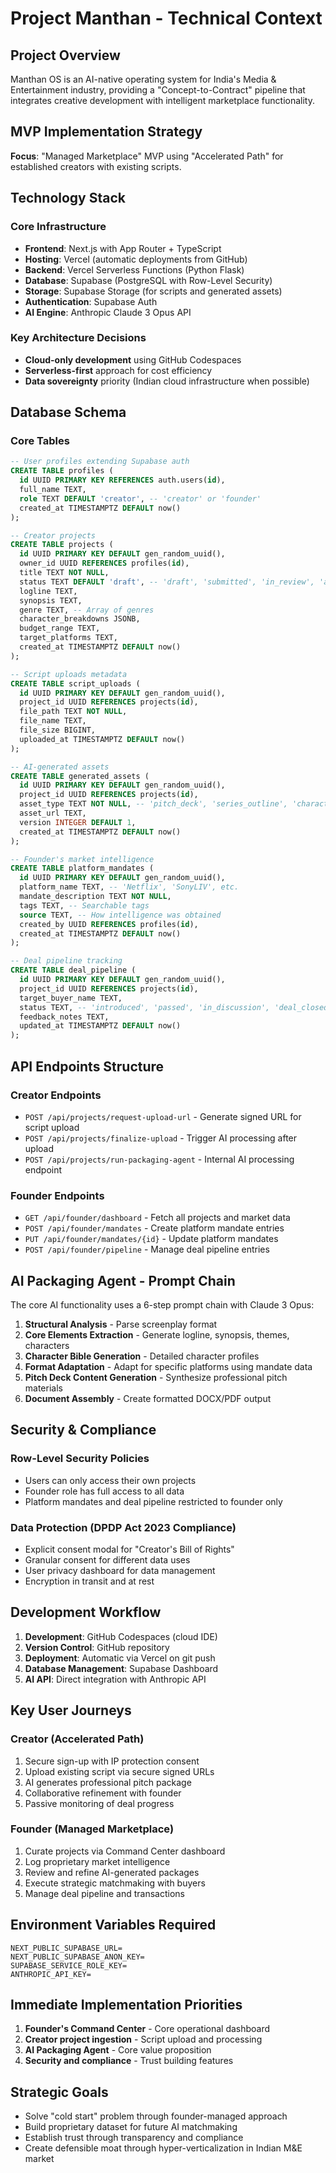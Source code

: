 # Project Manthan - Technical Context

## Project Overview
Manthan OS is an AI-native operating system for India's Media & Entertainment industry, providing a "Concept-to-Contract" pipeline that integrates creative development with intelligent marketplace functionality.

## MVP Implementation Strategy
**Focus**: "Managed Marketplace" MVP using "Accelerated Path" for established creators with existing scripts.

## Technology Stack

### Core Infrastructure
- **Frontend**: Next.js with App Router + TypeScript
- **Hosting**: Vercel (automatic deployments from GitHub)
- **Backend**: Vercel Serverless Functions (Python Flask)
- **Database**: Supabase (PostgreSQL with Row-Level Security)
- **Storage**: Supabase Storage (for scripts and generated assets)
- **Authentication**: Supabase Auth
- **AI Engine**: Anthropic Claude 3 Opus API

### Key Architecture Decisions
- **Cloud-only development** using GitHub Codespaces
- **Serverless-first** approach for cost efficiency
- **Data sovereignty** priority (Indian cloud infrastructure when possible)

## Database Schema

### Core Tables
```sql
-- User profiles extending Supabase auth
CREATE TABLE profiles (
  id UUID PRIMARY KEY REFERENCES auth.users(id),
  full_name TEXT,
  role TEXT DEFAULT 'creator', -- 'creator' or 'founder'
  created_at TIMESTAMPTZ DEFAULT now()
);

-- Creator projects
CREATE TABLE projects (
  id UUID PRIMARY KEY DEFAULT gen_random_uuid(),
  owner_id UUID REFERENCES profiles(id),
  title TEXT NOT NULL,
  status TEXT DEFAULT 'draft', -- 'draft', 'submitted', 'in_review', 'active'
  logline TEXT,
  synopsis TEXT,
  genre TEXT, -- Array of genres
  character_breakdowns JSONB,
  budget_range TEXT,
  target_platforms TEXT,
  created_at TIMESTAMPTZ DEFAULT now()
);

-- Script uploads metadata
CREATE TABLE script_uploads (
  id UUID PRIMARY KEY DEFAULT gen_random_uuid(),
  project_id UUID REFERENCES projects(id),
  file_path TEXT NOT NULL,
  file_name TEXT,
  file_size BIGINT,
  uploaded_at TIMESTAMPTZ DEFAULT now()
);

-- AI-generated assets
CREATE TABLE generated_assets (
  id UUID PRIMARY KEY DEFAULT gen_random_uuid(),
  project_id UUID REFERENCES projects(id),
  asset_type TEXT NOT NULL, -- 'pitch_deck', 'series_outline', 'character_bible'
  asset_url TEXT,
  version INTEGER DEFAULT 1,
  created_at TIMESTAMPTZ DEFAULT now()
);

-- Founder's market intelligence
CREATE TABLE platform_mandates (
  id UUID PRIMARY KEY DEFAULT gen_random_uuid(),
  platform_name TEXT, -- 'Netflix', 'SonyLIV', etc.
  mandate_description TEXT NOT NULL,
  tags TEXT, -- Searchable tags
  source TEXT, -- How intelligence was obtained
  created_by UUID REFERENCES profiles(id),
  created_at TIMESTAMPTZ DEFAULT now()
);

-- Deal pipeline tracking
CREATE TABLE deal_pipeline (
  id UUID PRIMARY KEY DEFAULT gen_random_uuid(),
  project_id UUID REFERENCES projects(id),
  target_buyer_name TEXT,
  status TEXT, -- 'introduced', 'passed', 'in_discussion', 'deal_closed'
  feedback_notes TEXT,
  updated_at TIMESTAMPTZ DEFAULT now()
);
```

## API Endpoints Structure

### Creator Endpoints
- `POST /api/projects/request-upload-url` - Generate signed URL for script upload
- `POST /api/projects/finalize-upload` - Trigger AI processing after upload
- `POST /api/projects/run-packaging-agent` - Internal AI processing endpoint

### Founder Endpoints
- `GET /api/founder/dashboard` - Fetch all projects and market data
- `POST /api/founder/mandates` - Create platform mandate entries
- `PUT /api/founder/mandates/{id}` - Update platform mandates
- `POST /api/founder/pipeline` - Manage deal pipeline entries

## AI Packaging Agent - Prompt Chain

The core AI functionality uses a 6-step prompt chain with Claude 3 Opus:

1. **Structural Analysis** - Parse screenplay format
2. **Core Elements Extraction** - Generate logline, synopsis, themes, characters
3. **Character Bible Generation** - Detailed character profiles
4. **Format Adaptation** - Adapt for specific platforms using mandate data
5. **Pitch Deck Content Generation** - Synthesize professional pitch materials
6. **Document Assembly** - Create formatted DOCX/PDF output

## Security & Compliance

### Row-Level Security Policies
- Users can only access their own projects
- Founder role has full access to all data
- Platform mandates and deal pipeline restricted to founder only

### Data Protection (DPDP Act 2023 Compliance)
- Explicit consent modal for "Creator's Bill of Rights"
- Granular consent for different data uses
- User privacy dashboard for data management
- Encryption in transit and at rest

## Development Workflow

1. **Development**: GitHub Codespaces (cloud IDE)
2. **Version Control**: GitHub repository
3. **Deployment**: Automatic via Vercel on git push
4. **Database Management**: Supabase Dashboard
5. **AI API**: Direct integration with Anthropic API

## Key User Journeys

### Creator (Accelerated Path)
1. Secure sign-up with IP protection consent
2. Upload existing script via secure signed URLs
3. AI generates professional pitch package
4. Collaborative refinement with founder
5. Passive monitoring of deal progress

### Founder (Managed Marketplace)
1. Curate projects via Command Center dashboard
2. Log proprietary market intelligence
3. Review and refine AI-generated packages
4. Execute strategic matchmaking with buyers
5. Manage deal pipeline and transactions

## Environment Variables Required
```
NEXT_PUBLIC_SUPABASE_URL=
NEXT_PUBLIC_SUPABASE_ANON_KEY=
SUPABASE_SERVICE_ROLE_KEY=
ANTHROPIC_API_KEY=
```

## Immediate Implementation Priorities

1. **Founder's Command Center** - Core operational dashboard
2. **Creator project ingestion** - Script upload and processing
3. **AI Packaging Agent** - Core value proposition
4. **Security and compliance** - Trust building features

## Strategic Goals
- Solve "cold start" problem through founder-managed approach
- Build proprietary dataset for future AI matchmaking
- Establish trust through transparency and compliance
- Create defensible moat through hyper-verticalization in Indian M&E market